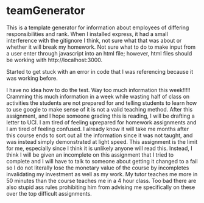 # teamGenerator
This is a template generator for information about employees of differing responsibilities and rank. When I installed express, it had a small interference with the gitignore I think, not sure what that was about or whether it will break my homework.
Not sure what to do to make input from a user enter through javascript into an html file; however, html files should be working with http://localhost:3000.

Started to get stuck with an error in code that I was referencing because it was working before.

I have no idea how to do the test. Way too much information this week!!!!! Cramming this much information in a week while wasting half of class on activities the students are not prepared for and telling students to learn how to use google to make sense of it is not a valid teaching method. After this assignment, and I hope someone grading this is reading, I will be drafting a letter to UCI. I am tired of feeling uprepared for homework assignments and I am tired of feeling confused. I already know it will take me months after this course ends to sort out all the information since it was not taught, and was instead simply demonstrated at light speed. This assignment is the limit for me, especially since I think it is unlikely anyone will read this. Instead, I think I will be given an incomplete on this assignment that I tried to complete and I will have to talk to someone about getting it changed to a fail so I do not literally lose the monetary value of the course by incompletes invalidating my investment as well as my work. My tutor teaches me more in 50 minutes than the course teaches me in a 4 hour class. Too bad there are also stupid ass rules prohibiting him from advising me specifically on these over the top difficult assignments. 